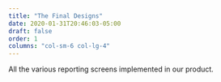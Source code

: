 ```yaml
---
title: "The Final Designs"
date: 2020-01-31T20:46:03-05:00
draft: false
order: 1
columns: "col-sm-6 col-lg-4"
---
```

All the various reporting screens implemented in our product.